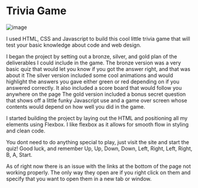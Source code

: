 # Trivia Game

![image](https://user-images.githubusercontent.com/30706065/40849010-d223c7a0-658e-11e8-98ce-3f9c9082f70f.png)

I used HTML, CSS and Javascript to build this cool little trivia game that will test your basic knowledge about code and web design.

I began the project by setting out a bronze, silver, and gold plan of the deliverables I could include in the game.
The bronze version was a very basic quiz that would let you know if you got the answer right, and that was about it
The silver version included some cool animations and would highlight the answers you gave either green or red depending on if
you answered correctly. It also included a score board that would follow you anywhere on the page
The gold version included a bonus secret question that shows off a little funky Javascript use and a game over screen whose contents
would depend on how well you did in the game.

I started building the project by laying out the HTML and positioning all my elements using Flexbox.
I like flexbox as it allows for smooth flow in styling and clean code.

You dont need to do anything special to play, just visit the site and start the quiz!
Good luck, and remember Up, Up, Down, Down, Left, Right, Left, Right, B, A, Start.

As of right now there is an issue with the links at the bottom of the page not working properly.
The only way they open are if you right click on them and specify that you want to open them in a new tab or window.
